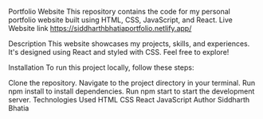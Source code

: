 Portfolio Website
This repository contains the code for my personal portfolio website built using HTML, CSS, JavaScript, and React.
Live Website link https://siddharthbhatiaportfolio.netlify.app/

Description
This website showcases my projects, skills, and experiences. It's designed using React and styled with CSS. Feel free to explore!

Installation
To run this project locally, follow these steps:

Clone the repository.
Navigate to the project directory in your terminal.
Run npm install to install dependencies.
Run npm start to start the development server.
Technologies Used
HTML
CSS
React
JavaScript
Author
Siddharth Bhatia
